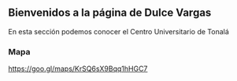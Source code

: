 ## Bienvenidos a la página de Dulce Vargas

En esta sección podemos conocer el Centro Universitario de Tonalá

### Mapa

https://goo.gl/maps/KrSQ6sX9Bqq1hHGC7 





